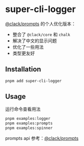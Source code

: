 # super-cli-logger

[@clack/prompts](https://github.com/bombshell-dev/clack/tree/main/packages/prompts) 的个人优化版本：
- 整合了 `@clack/core` 和 `chalk`
- 解决了中文的显示问题
- 优化了一些用法
- 类型更友好

## Installation

```bash
pnpm add super-cli-logger
```

## Usage

运行命令查看用法

```bash
pnpm examples:logger
pnpm examples:prompts
pnpm examples:spinner
```

prompts api 参考：[@clack/prompts](https://github.com/bombshell-dev/clack/tree/main/packages/prompts)